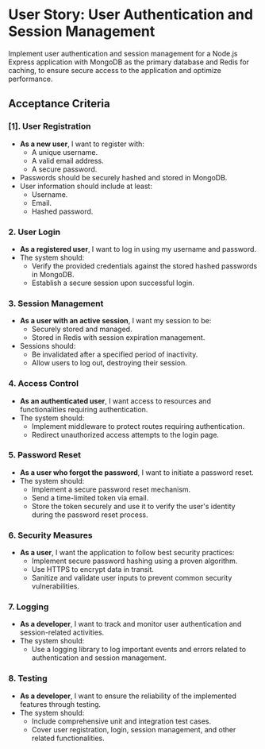 # User Story: User Authentication and Session Management

Implement user authentication and session management for a Node.js Express application with MongoDB as the primary database and Redis for caching, to ensure secure access to the application and optimize performance.

## Acceptance Criteria

### [1]. User Registration
- **As a new user**, I want to register with:
    - A unique username.
    - A valid email address.
    - A secure password.
- Passwords should be securely hashed and stored in MongoDB.
- User information should include at least:
    - Username.
    - Email.
    - Hashed password.

### 2. User Login
- **As a registered user**, I want to log in using my username and password.
- The system should:
    - Verify the provided credentials against the stored hashed passwords in MongoDB.
    - Establish a secure session upon successful login.

### 3. Session Management
- **As a user with an active session**, I want my session to be:
    - Securely stored and managed.
    - Stored in Redis with session expiration management.
- Sessions should:
    - Be invalidated after a specified period of inactivity.
    - Allow users to log out, destroying their session.

### 4. Access Control
- **As an authenticated user**, I want access to resources and functionalities requiring authentication.
- The system should:
    - Implement middleware to protect routes requiring authentication.
    - Redirect unauthorized access attempts to the login page.

### 5. Password Reset
- **As a user who forgot the password**, I want to initiate a password reset.
- The system should:
    - Implement a secure password reset mechanism.
    - Send a time-limited token via email.
    - Store the token securely and use it to verify the user's identity during the password reset process.

### 6. Security Measures
- **As a user**, I want the application to follow best security practices:
    - Implement secure password hashing using a proven algorithm.
    - Use HTTPS to encrypt data in transit.
    - Sanitize and validate user inputs to prevent common security vulnerabilities.

### 7. Logging
- **As a developer**, I want to track and monitor user authentication and session-related activities.
- The system should:
    - Use a logging library to log important events and errors related to authentication and session management.

### 8. Testing
- **As a developer**, I want to ensure the reliability of the implemented features through testing.
- The system should:
    - Include comprehensive unit and integration test cases.
    - Cover user registration, login, session management, and other related functionalities.


